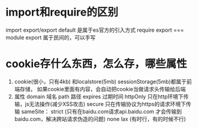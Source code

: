 # import和require的区别
  import export/export default 是属于es官方的引入方式
  require export === module export 属于民间的，可以手写
# cookie存什么东西，怎么存，哪些属性
  1. cookie(很小，只有4kb) 和localstore(5mb) sessionStorage(5mb)都属于前端存储，
      如果cookie里面有内容，会自动把cookie当做请求头传输给后端
  2. 属性
      domain 域名 
      path 路径 
      expires 过期时间
      httpOnly 只在http环境下传输，js无法操作(减少XSS攻击)
      secure 只在传输协议为https的请求环境下传输
      sameSite： strict (只有在baidu.com请求api.baidu.com 才会传输到baidu.com，解决跨站请求伪造的问题)
                 none 
                 lax (有时行，有的时候不行)